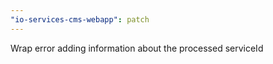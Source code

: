 ```yaml
---
"io-services-cms-webapp": patch
---
```


Wrap error adding information about the processed serviceId
